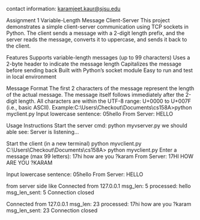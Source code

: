 contact information: karamjeet.kaur@sjsu.edu

Assignment 1
Variable-Length Message Client-Server
This project demonstrates a simple client-server communication using TCP sockets in Python. The client sends a message with a 2-digit length prefix, and the server reads the message, converts it to uppercase, and sends it back to the client.

Features
Supports variable-length messages (up to 99 characters) Uses a 2-byte header to indicate the message length Capitalizes the message before sending back Built with Python’s socket module Easy to run and test in local environment

Message Format
The first 2 characters of the message represent the length of the actual message.
The message itself follows immediately after the 2-digit length.
All characters are within the UTF-8 range: U+0000 to U+007F (i.e., basic ASCII).
Example:C:\Users\Checkout\Documents\cs158A>python myclient.py Input lowercase sentence: 05hello From Server: HELLO

Usage Instructions
Start the server
cmd: python myvserver.py we should able see: Server is listening...

Start the client (in a new terminal)
python myvclient.py C:\Users\Checkout\Documents\cs158A> python myvclient.py Enter a message (max 99 letters): 17hi how are you ?karam From Server: 17HI HOW ARE YOU ?KARAM

Input lowercase sentence: 05hello From Server: HELLO

from server side like Connected from 127.0.0.1
msg_len: 5 processed: hello msg_len_sent: 5 Connection closed

Connected from 127.0.0.1 msg_len: 23 processed: 17hi how are you ?karam msg_len_sent: 23 Connection closed
